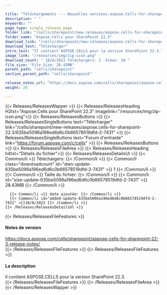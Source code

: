 ```yaml
---

title: "Téléchargements --- Nouvelles versions-aspose.Cells-for-sharepoint-22.3"
description: " "
keywords: ""
page_type: single_release_page
folder_link: "/cells/sharepoint/new-releases/aspose.cells-for-sharepoint-22.3/"
folder_name: "Aspose.Cells pour SharePoint 22.3"
download_link: "/cells/sharepoint/new-releases/aspose.cells-for-sharepoint-22.3/635be5096a196ed6d6c0b66578519dfd-2-7431"
download_text: "Télécharger"
intro_text: "Il contient ASPOSE.CELLS pour la version SharePoint 22.3."
image_link: "/resources/img/zip-icon.png"
download_count: " 10/6/2022 Téléchargers: 1  Views: 10 "
file_size: "File Size: 28.43MB"
parent_path: "cells/sharepoint"
section_parent_path: "cells/sharepoint"

release_notes_url: "https://docs.aspose.com/cells/sharepoint/aspose-cells-for-sharepoint-22-3-release-notes/"
weight: 20

---
```


{{< Releases/ReleasesWapper >}}
  {{< Releases/ReleasesHeading H2txt="Aspose.Cells pour SharePoint 22.3" imagelink="/resources/img/zip-icon.png">}}
  {{< Releases/ReleasesButtons >}}
    {{< Releases/ReleasesSingleButtons text="Télécharger" link="/cells/sharepoint/new-releases/aspose.cells-for-sharepoint-22.3/635be5096a196ed6d6c0b66578519dfd-2-7431" >}}
    {{< Releases/ReleasesSingleButtons text="Forum d'entraide" link="https://forum.aspose.com/c/cells" >}}
  {{< Releases/ReleasesButtons >}}
  {{< Releases/ReleasesFileArea >}}
    {{< Releases/ReleasesHeading h4txt="Détails du fichier">}}
    {{< Releases/ReleasesDetailsUl >}}
      {{< Common/li >}} Téléchargers: {{< /Common/li >}}
      {{< Common/li class="downloadcount" id="dwn-update-635be5096a196ed6d6c0b66578519dfd-2-7431" >}} 1 {{< /Common/li >}}
      {{< Common/li >}} Taille du fichier: {{< /Common/li >}}
      {{< Common/li id="size-update-635be5096a196ed6d6c0b66578519dfd-2-7431" >}} 28.43MB {{< /Common/li >}}

      {{< Common/li >}} date ajoutée: {{< /Common/li >}}
      {{< Common/li id="added-update-635be5096a196ed6d6c0b66578519dfd-2-7431" >}}10/6/2022 {{< /Common/li >}}
    {{< /Releases/ReleasesDetailsUl >}}

  {{< Releases/ReleasesFileFeatures >}}
      <h4>Notes de version</h4><div><a href='https://docs.aspose.com/cells/sharepoint/aspose-cells-for-sharepoint-22-3-release-notes/'>https://docs.aspose.com/cells/sharepoint/aspose-cells-for-sharepoint-22-3-release-notes/</a></div>
  {{< /Releases/ReleasesFileFeatures >}}
  {{< Releases/ReleasesFileFeatures >}}
      <h4>La description</h4><div class="HTMLDescription">Il contient ASPOSE.CELLS pour la version SharePoint 22.3.</div>
  {{< /Releases/ReleasesFileFeatures >}}
 {{< /Releases/ReleasesFileArea >}}
{{< /Releases/ReleasesWapper >}}



